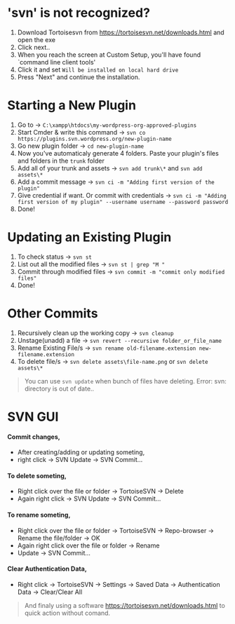 # 'svn' is not recognized?
1. Download Tortoisesvn from https://tortoisesvn.net/downloads.html and open the exe
2. Click next..
3. When you reach the screen at Custom Setup, you'll have found `command line client tools'
4. Click it and set `Will be installed on local hard drive`
5. Press "Next" and continue the installation.


# Starting a New Plugin

1. Go to → `C:\xampp\htdocs\my-wordpress-org-approved-plugins`
2. Start Cmder & write this command → `svn co https://plugins.svn.wordpress.org/new-plugin-name`
3. Go new plugin folder → `cd new-plugin-name`
4. Now you've automaticaly generate 4 folders. Paste your plugin's files and folders in the `trunk` folder
5. Add all of your trunk and assets → `svn add trunk\*` and `svn add assets\*`
6. Add a commit message → `svn ci -m "Adding first version of the plugin"`
7. Give credential if want. Or commit with credentials → `svn ci -m "Adding first version of my plugin" --username username --password password`
8. Done!

# Updating an Existing Plugin

1. To check status → `svn st`
2. List out all the modified files → `svn st | grep "M "`
3. Commit through modified files → `svn commit -m "commit only modified files"`
4. Done!

# Other Commits

1. Recursively clean up the working copy → `svn cleanup`
2. Unstage(unadd) a file → `svn revert --recursive folder_or_file_name`
3. Rename Existing File/s → `svn rename old-filename.extension new-filename.extension`
4. To delete file/s → `svn delete assets\file-name.png` or `svn delete assets\*`
> You can use `svn update` when bunch of files have deleting.
> Error: svn: directory is out of date..

# SVN GUI

#### Commit changes,
- After creating/adding or updating someting,
- right click → SVN Update → SVN Commit...

#### To delete someting,
- Right click over the file or folder → TortoiseSVN → Delete
- Again right click → SVN Update → SVN Commit...

#### To rename someting,
- Right click over the file or folder → TortoiseSVN → Repo-browser → Rename the file/folder → OK
- Again right click over the file or folder → Rename
- Update → SVN Commit...

#### Clear Authentication Data,
- Right click → TortoiseSVN → Settings → Saved Data → Authentication Data → Clear/Clear All

> And finaly using a software https://tortoisesvn.net/downloads.html to quick action without comand.
